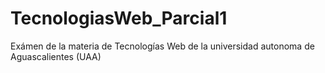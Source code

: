 # TecnologiasWeb_Parcial1
Exámen de la materia de Tecnologías Web de la universidad autonoma de Aguascalientes (UAA)
